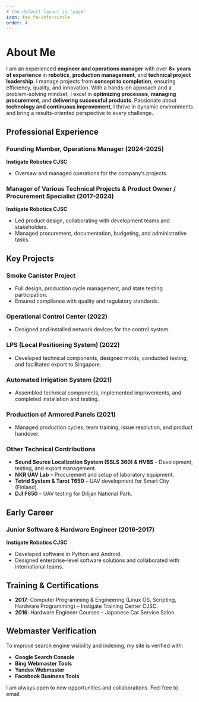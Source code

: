 ```yaml
---
# the default layout is 'page'
icon: fas fa-info-circle
order: 4
---
```


# About Me  

I am an experienced **engineer and operations manager** with over **8+ years of experience** in **robotics**, **production management**, and **technical project leadership**. I manage projects from **concept to completion**, ensuring efficiency, quality, and innovation. With a hands-on approach and a problem-solving mindset, I excel in **optimizing processes**, **managing procurement**, and **delivering successful products**. Passionate about **technology and continuous improvement**, I thrive in dynamic environments and bring a results-oriented perspective to every challenge.  

## Professional Experience  

### Founding Member, Operations Manager (2024-2025)  
**Instigate Robotics CJSC**  
- Oversaw and managed operations for the company’s projects.  

### Manager of Various Technical Projects & Product Owner / Procurement Specialist (2017-2024)  
**Instigate Robotics CJSC**  
- Led product design, collaborating with development teams and stakeholders.  
- Managed procurement, documentation, budgeting, and administrative tasks.  

## Key Projects  

### Smoke Canister Project  
- Full design, production cycle management, and state testing participation.  
- Ensured compliance with quality and regulatory standards.  

### Operational Control Center (2022)  
- Designed and installed network devices for the control system.  

### LPS (Local Positioning System) (2022)  
- Developed technical components, designed molds, conducted testing, and facilitated export to Singapore.  

### Automated Irrigation System (2021)  
- Assembled technical components, implemented improvements, and completed installation and testing.  

### Production of Armored Panels (2021)  
- Managed production cycles, team training, issue resolution, and product handover.  

### Other Technical Contributions  
- **Sound Source Localization System (SSLS 360) & HVBS** – Development, testing, and export management.  
- **NKR UAV Lab** – Procurement and setup of laboratory equipment.  
- **Tetrid System & Tarot T650** – UAV development for Smart City (Finland).  
- **DJI F650** – UAV testing for Dilijan National Park.  

## Early Career  

### Junior Software & Hardware Engineer (2016-2017)  
**Instigate Robotics CJSC**  
- Developed software in Python and Android.  
- Designed enterprise-level software solutions and collaborated with international teams.  

## Training & Certifications  
- **2017**: Computer Programming & Engineering (Linux OS, Scripting, Hardware Programming) – Instigate Training Center CJSC.  
- **2016**: Hardware Engineer Courses – Japanese Car Service Salon.

## Webmaster Verification  
To improve search engine visibility and indexing, my site is verified with:  
- **Google Search Console**  
- **Bing Webmaster Tools**  
- **Yandex Webmaster**  
- **Facebook Business Tools**  

I am always open to new opportunities and collaborations. Feel free to email.

